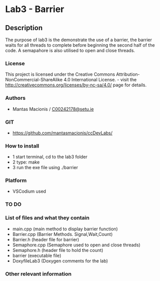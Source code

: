 # Lab3 - Barrier

## Description

The purpose of lab3 is the demonstrate the use of a barrier, the barrier waits for all threads to complete before beginning the second half of the code.
A semapahore is also utilised to open and close threads.

### License
This project is licensed under the Creative Commons Attribution-NonCommercial-ShareAlike 4.0 International License. - visit the http://creativecommons.org/licenses/by-nc-sa/4.0/ page for details.

### Authors
- Mantas Macionis / C00242178@setu.ie
### GIT
- https://github.com/mantasmacionis/ccDevLabs/
### How to install
- 1 start terminal, cd to the lab3 folder
- 2 type: make
- 3 run the exe file using ./barrier

### Platform
- VSCodium used
### TO DO

### List of files and what they contain
- main.cpp (main method to display barrier function)
- Barrier.cpp (Barrier Methods. Signal,Wait,Count)
- Barrier.h (header file for barrier)
- Semaphore.cpp (Semaphore used to open and close threads)
- Semaphore.h (header file to hold the count)
- barrier (executable file)
- DoxyfileLab3 (Doxygen comments for the lab)

### Other relevant information

